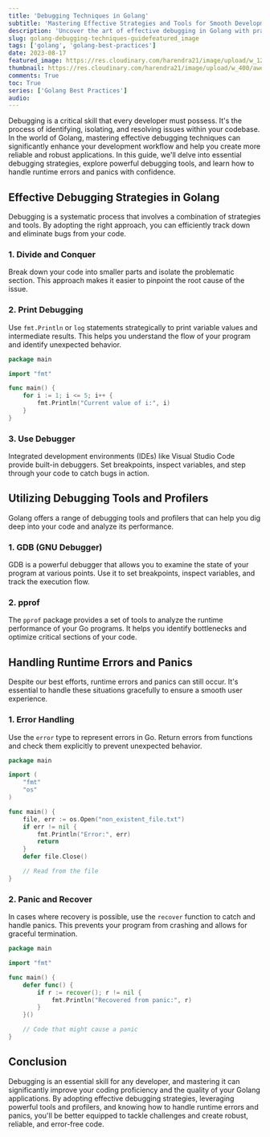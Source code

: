 ```yaml
---
title: 'Debugging Techniques in Golang'
subtitle: 'Mastering Effective Strategies and Tools for Smooth Development'
description: 'Uncover the art of effective debugging in Golang with practical examples and insights. Explore debugging strategies, tools, and techniques to enhance your development workflow and ensure robust code.'
slug: golang-debugging-techniques-guidefeatured_image
tags: ['golang', 'golang-best-practices']
date: 2023-08-17
featured_image: https://res.cloudinary.com/harendra21/image/upload/w_1200/awesome-blog/awesome-golang/Golang_Best_Practices_Debugging_pvogsj.png
thumbnail: https://res.cloudinary.com/harendra21/image/upload/w_400/awesome-blog/awesome-golang/Golang_Best_Practices_Debugging_pvogsj.png
comments: True
toc: True
series: ['Golang Best Practices']
audio: 
---
```


Debugging is a critical skill that every developer must possess. It's the process of identifying, isolating, and resolving issues within your codebase. In the world of Golang, mastering effective debugging techniques can significantly enhance your development workflow and help you create more reliable and robust applications. In this guide, we'll delve into essential debugging strategies, explore powerful debugging tools, and learn how to handle runtime errors and panics with confidence.

## Effective Debugging Strategies in Golang

Debugging is a systematic process that involves a combination of strategies and tools. By adopting the right approach, you can efficiently track down and eliminate bugs from your code.

### 1. Divide and Conquer

Break down your code into smaller parts and isolate the problematic section. This approach makes it easier to pinpoint the root cause of the issue.

### 2. Print Debugging

Use `fmt.Println` or `log` statements strategically to print variable values and intermediate results. This helps you understand the flow of your program and identify unexpected behavior.

```go
package main

import "fmt"

func main() {
    for i := 1; i <= 5; i++ {
        fmt.Println("Current value of i:", i)
    }
}
```

### 3. Use Debugger

Integrated development environments (IDEs) like Visual Studio Code provide built-in debuggers. Set breakpoints, inspect variables, and step through your code to catch bugs in action.

## Utilizing Debugging Tools and Profilers

Golang offers a range of debugging tools and profilers that can help you dig deep into your code and analyze its performance.

### 1. GDB (GNU Debugger)

GDB is a powerful debugger that allows you to examine the state of your program at various points. Use it to set breakpoints, inspect variables, and track the execution flow.

### 2. pprof

The `pprof` package provides a set of tools to analyze the runtime performance of your Go programs. It helps you identify bottlenecks and optimize critical sections of your code.

## Handling Runtime Errors and Panics

Despite our best efforts, runtime errors and panics can still occur. It's essential to handle these situations gracefully to ensure a smooth user experience.

### 1. Error Handling

Use the `error` type to represent errors in Go. Return errors from functions and check them explicitly to prevent unexpected behavior.

```go
package main

import (
    "fmt"
    "os"
)

func main() {
    file, err := os.Open("non_existent_file.txt")
    if err != nil {
        fmt.Println("Error:", err)
        return
    }
    defer file.Close()

    // Read from the file
}
```

### 2. Panic and Recover

In cases where recovery is possible, use the `recover` function to catch and handle panics. This prevents your program from crashing and allows for graceful termination.

```go
package main

import "fmt"

func main() {
    defer func() {
        if r := recover(); r != nil {
            fmt.Println("Recovered from panic:", r)
        }
    }()

    // Code that might cause a panic
}
```

## Conclusion

Debugging is an essential skill for any developer, and mastering it can significantly improve your coding proficiency and the quality of your Golang applications. By adopting effective debugging strategies, leveraging powerful tools and profilers, and knowing how to handle runtime errors and panics, you'll be better equipped to tackle challenges and create robust, reliable, and error-free code.
